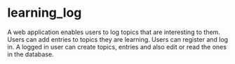 # learning_log

A web application enables users to log topics that are interesting to them. Users can add entries to topics they are learning. Users can register and log in. A logged in user can create topics, entries and also edit or read the ones in the database.